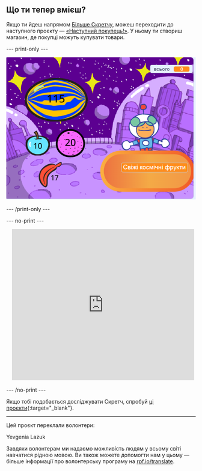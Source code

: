 ## Що ти тепер вмієш?


Якщо ти йдеш напрямом [Більше Скретчу](https://projects.raspberrypi.org/uk-UA/raspberrypi/more-scratch), можеш переходити до наступного проєкту — [«Наступний покупець!»](https://projects.raspberrypi.org/uk-UA/projects/next-customer-please). У ньому ти створиш магазин, де покупці можуть купувати товари.

--- print-only ---

![Наступний покупець](images/next-customer-please.png)

--- /print-only ---

--- no-print ---

<div class="scratch-preview" style="margin-left: 15px;">
  <iframe allowtransparency="true" width="485" height="402" src="https://scratch.mit.edu/projects/embed/1107251106/?autostart=false" frameborder="0"></iframe>
</div>

--- /no-print ---

Якщо тобі подобається досліджувати Скретч, спробуй [ці проєкти](https://projects.raspberrypi.org/uk-UA/projects?software%5B%5D=scratch&curriculum%5B%5D=%201){:target="_blank"}.

***

Цей проєкт переклали волонтери:

Yevgenia Lazuk

Завдяки волонтерам ми надаємо можливість людям у всьому світі навчатися рідною мовою. Ви також можете допомогти нам у цьому — більше інформації про волонтерську програму на [rpf.io/translate](https://rpf.io/translate).
